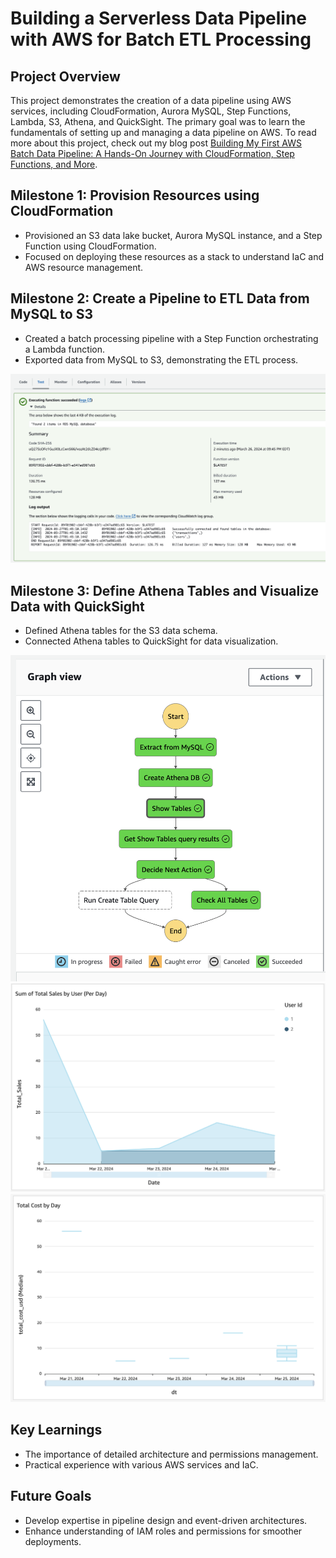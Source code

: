 # Building a Serverless Data Pipeline with AWS for Batch ETL Processing

## Project Overview
This project demonstrates the creation of a data pipeline using AWS services, including CloudFormation, Aurora MySQL, Step Functions, Lambda, S3, Athena, and QuickSight. The primary goal was to learn the fundamentals of setting up and managing a data pipeline on AWS. To read more about this project, check out my blog post [Building My First AWS Batch Data Pipeline: A Hands-On Journey with CloudFormation, Step Functions, and More](https://tacotuesday.github.io/projects/building-an-aws-batch-pipeline).

## Milestone 1: Provision Resources using CloudFormation
- Provisioned an S3 data lake bucket, Aurora MySQL instance, and a Step Function using CloudFormation.
- Focused on deploying these resources as a stack to understand IaC and AWS resource management.

## Milestone 2: Create a Pipeline to ETL Data from MySQL to S3
- Created a batch processing pipeline with a Step Function orchestrating a Lambda function.
- Exported data from MySQL to S3, demonstrating the ETL process.

![Successful Lambda test execution](./img/successful_lambda_test.png)

## Milestone 3: Define Athena Tables and Visualize Data with QuickSight
- Defined Athena tables for the S3 data schema.
- Connected Athena tables to QuickSight for data visualization.

![Successful pipeline execution](./img/successful_step_function.png)
![Sum of Sales Per User, Per Day](./img/qs_sheet1.png)
![Sales Summary Statistics Per Day](./img/qs_sheet2.png)

## Key Learnings
- The importance of detailed architecture and permissions management.
- Practical experience with various AWS services and IaC.

## Future Goals
- Develop expertise in pipeline design and event-driven architectures.
- Enhance understanding of IAM roles and permissions for smoother deployments.
